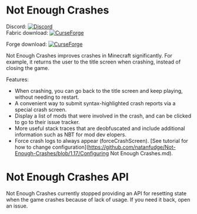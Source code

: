 # Not Enough Crashes
Discord:  [![Discord](https://img.shields.io/discord/219787567262859264.svg)](https://discord.gg/CFaCu97)  
Fabric download:  [![CurseForge](http://cf.way2muchnoise.eu/not-enough-crashes.svg)](https://minecraft.curseforge.com/projects/not-enough-crashes)

Forge download:  [![CurseForge](http://cf.way2muchnoise.eu/not-enough-crashes-forge.svg)](https://minecraft.curseforge.com/projects/not-enough-crashes-forge)

Not Enough Crashes improves crashes in Minecraft significantly. For example, it returns the user to the title screen when crashing, instead of closing the game. 

Features: 
- When crashing, you can go back to the title screen and keep playing, without needing to restart.
- A convenient way to submit syntax-highlighted crash reports via a special crash screen.
- Display a list of mods that were involved in the crash, and can be clicked to go to their issue tracker.
- More useful stack traces that are deobfuscated and include additional information such as NBT for mod dev elopers.
- Force crash logs to always appear (forceCrashScreen). [See tutorial for how to change configuration](https://github.com/natanfudge/Not-Enough-Crashes/blob/1.17/Configuring Not Enough Crashes.md).

# Not Enough Crashes API

Not Enough Crashes currently stopped providing an API for resetting state when the game crashes because of lack of usage. If you need it back, open an issue.